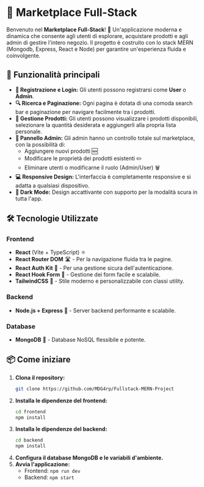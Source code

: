 
# 🛒 Marketplace Full-Stack

Benvenuto nel **Marketplace Full-Stack**! 🚀 Un'applicazione moderna e dinamica che consente agli utenti di esplorare, acquistare prodotti e agli admin di gestire l'intero negozio. Il progetto è costruito con lo stack MERN (Mongodb, Express, React e Node) per garantire un'esperienza fluida e coinvolgente.

## 🌟 Funzionalità principali

- **👤 Registrazione e Login:** Gli utenti possono registrarsi come **User** o **Admin**.
- **🔍 Ricerca e Paginazione:** Ogni pagina è dotata di una comoda search bar e paginazione per navigare facilmente tra i prodotti.
- **🛒 Gestione Prodotti:** Gli utenti possono visualizzare i prodotti disponibili, selezionare la quantità desiderata e aggiungerli alla propria lista personale.
- **🔧 Pannello Admin:** Gli admin hanno un controllo totale sul marketplace, con la possibilità di:
  - Aggiungere nuovi prodotti 🆕
  - Modificare le proprietà dei prodotti esistenti ✏️
  - Eliminare utenti o modificarne il ruolo (Admin/User) 🗑️
- **💻 Responsive Design:** L'interfaccia è completamente responsive e si adatta a qualsiasi dispositivo.
- **🌙 Dark Mode:** Design accattivante con supporto per la modalità scura in tutta l'app.

## 🛠️ Tecnologie Utilizzate

### Frontend
- **React** (Vite + TypeScript) ⚛️
- **React Router DOM** 🛣️ - Per la navigazione fluida tra le pagine.
- **React Auth Kit** 🔐 - Per una gestione sicura dell'autenticazione.
- **React Hook Form** 📄 - Gestione dei form facile e scalabile.
- **TailwindCSS** 🎨 - Stile moderno e personalizzabile con classi utility.

### Backend
- **Node.js + Express** 🚀 - Server backend performante e scalabile.

### Database
- **MongoDB** 🍃 - Database NoSQL flessibile e potente.

## 📦 Come iniziare

1. **Clona il repository:**
   ```bash
   git clone https://github.com/MDG4rp/Fullstack-MERN-Project
   ```
2. **Installa le dipendenze del frontend:**
   ```bash
   cd frontend
   npm install
   ```
3. **Installa le dipendenze del backend:**
   ```bash
   cd backend
   npm install
   ```
4. **Configura il database MongoDB e le variabili d'ambiente.**
5. **Avvia l'applicazione:**
   - Frontend: `npm run dev`
   - Backend: `npm start`

